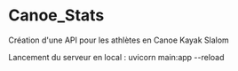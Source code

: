# Canoe_Stats

Création d'une API pour les athlètes en Canoe Kayak Slalom

Lancement du serveur en local : uvicorn main:app --reload
